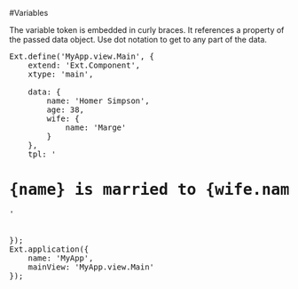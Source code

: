 #Variables

The variable token is embedded in curly braces. It references a property
of the passed data object. Use dot notation to get to any part of the data.

<pre class="runnable">
Ext.define('MyApp.view.Main', {
    extend: 'Ext.Component',
    xtype: 'main',

    data: {
        name: 'Homer Simpson',
        age: 38,
        wife: {
            name: 'Marge'
        }
    },
    tpl: '<h1>{name} is married to {wife.name}</h1>'


});
Ext.application({
    name: 'MyApp',
    mainView: 'MyApp.view.Main'
});</pre>
